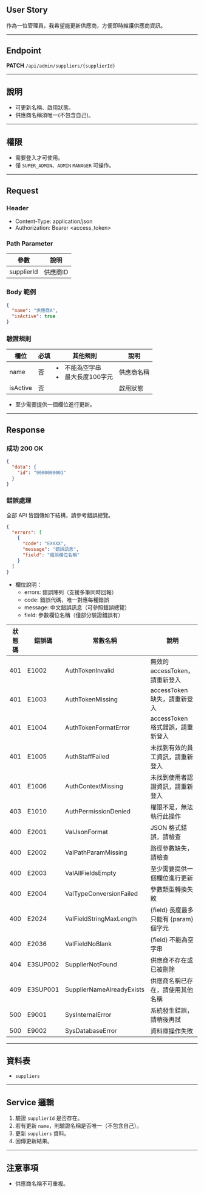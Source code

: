 ## User Story

作為一位管理員，我希望能更新供應商，方便即時維護供應商資訊。

---

## Endpoint

**PATCH** `/api/admin/suppliers/{supplierId}`

---

## 說明

- 可更新名稱、啟用狀態。
- 供應商名稱須唯一(不包含自己)。

---

## 權限

- 需要登入才可使用。
- 僅 `SUPER_ADMIN`、`ADMIN` `MANAGER` 可操作。

---

## Request

### Header

- Content-Type: application/json
- Authorization: Bearer <access_token>

### Path Parameter

| 參數       | 說明     |
| ---------- | -------- |
| supplierId | 供應商ID |

### Body 範例

```json
{
  "name": "供應商A",
  "isActive": true
}
```

### 驗證規則

| 欄位     | 必填 | 其他規則                            | 說明       |
| -------- | ---- | ----------------------------------- | ---------- |
| name     | 否   | <li>不能為空字串<li>最大長度100字元 | 供應商名稱 |
| isActive | 否   |                                     | 啟用狀態   |

- 至少需要提供一個欄位進行更新。

---

## Response

### 成功 200 OK

```json
{
  "data": {
    "id": "9000000001"
  }
}
```

### 錯誤處理

全部 API 皆回傳如下結構，請參考錯誤總覽。

```json
{
  "errors": [
    {
      "code": "EXXXX",
      "message": "錯誤訊息",
      "field": "錯誤欄位名稱"
    }
  ]
}
```

- 欄位說明：
  - errors: 錯誤陣列（支援多筆同時回報）
  - code: 錯誤代碼，唯一對應每種錯誤
  - message: 中文錯誤訊息（可參照錯誤總覽）
  - field: 參數欄位名稱（僅部分驗證錯誤有）

| 狀態碼 | 錯誤碼   | 常數名稱                  | 說明                                  |
| ------ | -------- | ------------------------- | ------------------------------------- |
| 401    | E1002    | AuthTokenInvalid          | 無效的 accessToken，請重新登入        |
| 401    | E1003    | AuthTokenMissing          | accessToken 缺失，請重新登入          |
| 401    | E1004    | AuthTokenFormatError      | accessToken 格式錯誤，請重新登入      |
| 401    | E1005    | AuthStaffFailed           | 未找到有效的員工資訊，請重新登入      |
| 401    | E1006    | AuthContextMissing        | 未找到使用者認證資訊，請重新登入      |
| 403    | E1010    | AuthPermissionDenied      | 權限不足，無法執行此操作              |
| 400    | E2001    | ValJsonFormat             | JSON 格式錯誤，請檢查                 |
| 400    | E2002    | ValPathParamMissing       | 路徑參數缺失，請檢查                  |
| 400    | E2003    | ValAllFieldsEmpty         | 至少需要提供一個欄位進行更新          |
| 400    | E2004    | ValTypeConversionFailed   | 參數類型轉換失敗                      |
| 400    | E2024    | ValFieldStringMaxLength   | {field} 長度最多只能有 {param} 個字元 |
| 400    | E2036    | ValFieldNoBlank           | {field} 不能為空字串                  |
| 404    | E3SUP002 | SupplierNotFound          | 供應商不存在或已被刪除                |
| 409    | E3SUP001 | SupplierNameAlreadyExists | 供應商名稱已存在，請使用其他名稱      |
| 500    | E9001    | SysInternalError          | 系統發生錯誤，請稍後再試              |
| 500    | E9002    | SysDatabaseError          | 資料庫操作失敗                        |

---

## 資料表

- `suppliers`

---

## Service 邏輯

1. 驗證 `supplierId` 是否存在。
2. 若有更新 `name`，則驗證名稱是否唯一（不包含自己）。
3. 更新 `suppliers` 資料。
4. 回傳更新結果。

---

## 注意事項

- 供應商名稱不可重複。
